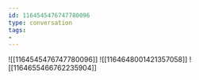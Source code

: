 ```yaml
---
id: 1164545476747780096
type: conversation
tags:
- 
---
```

![[1164545476747780096]]
![[1164648001421357058]]
![[1164655466762235904]]

